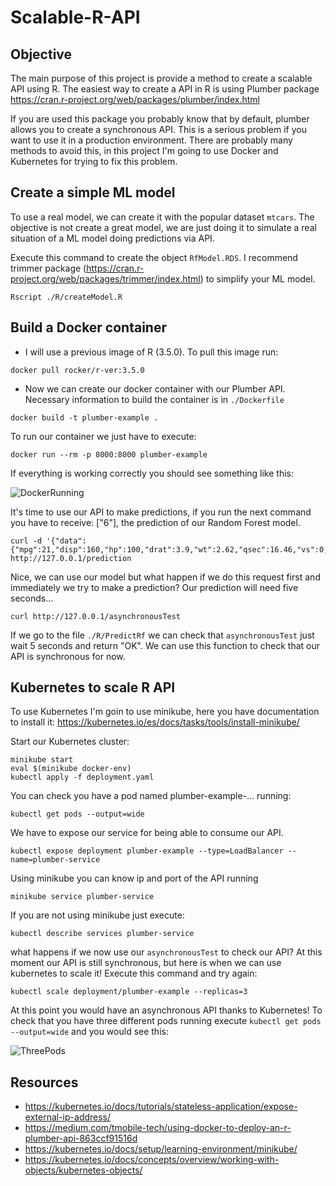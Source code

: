 # Scalable-R-API

## Objective

The main purpose of this project is provide a method to create a scalable API using R. The easiest way to create a API in R is using Plumber package <https://cran.r-project.org/web/packages/plumber/index.html>

If you are used this package you probably know that by default, plumber allows you to create a synchronous API. This is a serious problem if you want to use it in a production environment. There are probably many methods to avoid this, in this project I'm going to use Docker and Kubernetes for trying to fix this problem.


## Create a simple ML model

To use a real model, we can create it with the popular dataset ```mtcars```. The objective is not create a great model, we are just doing it to simulate a real situation of a ML model doing predictions via API.

Execute this command to create the object ```RfModel.RDS```. I recommend trimmer package (<https://cran.r-project.org/web/packages/trimmer/index.html>) to simplify your ML model.

```
Rscript ./R/createModel.R
```

## Build a Docker container 

- I will use a previous image of R (3.5.0). To pull this image run:

```
docker pull rocker/r-ver:3.5.0
```

- Now we can create our docker container with our Plumber API. Necessary information to build the container is in 
```./Dockerfile```
```
docker build -t plumber-example .
```

To run our container we just have to execute:

```
docker run --rm -p 8000:8000 plumber-example
```

If everything is working correctly you should see something like this:

![DockerRunning](https://github.com/j-buitrago/Scalable-R-API/blob/master/images/DockerRunning.png)


It's time to use our API to make predictions, if you run the next command you have to receive: ["6"], the prediction of our Random Forest model.

```
curl -d '{"data":{"mpg":21,"disp":160,"hp":100,"drat":3.9,"wt":2.62,"qsec":16.46,"vs":0,"am":1,"gear":4,"carb":4}}' http://127.0.0.1/prediction
```
Nice, we can use our model but what happen if we do this request first and immediately we try to make a prediction? Our prediction will need five seconds...

```
curl http://127.0.0.1/asynchronousTest
```

If we go to the file ```./R/PredictRf``` we can check that ```asynchronousTest``` just wait 5 seconds and return "OK".
We can use this function to check that our API is synchronous for now.

## Kubernetes to scale R API

To use Kubernetes I'm goin to use minikube, here you have documentation to install it: https://kubernetes.io/es/docs/tasks/tools/install-minikube/

Start our Kubernetes cluster:

```
minikube start
eval $(minikube docker-env)
kubectl apply -f deployment.yaml
```
You can check you have a pod named plumber-example-... running:

```
kubectl get pods --output=wide
```

We have to expose our service for being able to consume our API.

```
kubectl expose deployment plumber-example --type=LoadBalancer --name=plumber-service
```

Using minikube you can know ip and port of the API running

```
minikube service plumber-service
```

If you are not using minikube just execute:

```
kubectl describe services plumber-service
```

what happens if we now use our ```asynchronousTest``` to check our API? At this moment our API is still synchronous, but here is when we can use kubernetes to scale it! Execute this command and try again:

```
kubectl scale deployment/plumber-example --replicas=3
```

At this point you would have an asynchronous API thanks to Kubernetes! To check that you have three different pods running execute ```kubectl get pods --output=wide``` and you would see this:

![ThreePods](https://github.com/j-buitrago/Scalable-R-API/blob/master/images/ThreePods.png)


## Resources

- https://kubernetes.io/docs/tutorials/stateless-application/expose-external-ip-address/
- https://medium.com/tmobile-tech/using-docker-to-deploy-an-r-plumber-api-863ccf91516d
- https://kubernetes.io/docs/setup/learning-environment/minikube/
- https://kubernetes.io/docs/concepts/overview/working-with-objects/kubernetes-objects/
